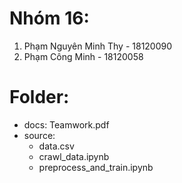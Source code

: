 # Nhóm 16:
1. Phạm Nguyên Minh Thy - 18120090
2. Phạm Công Minh - 18120058

# Folder:
- docs: Teamwork.pdf
- source:
	- data.csv
	- crawl_data.ipynb
	- preprocess_and_train.ipynb